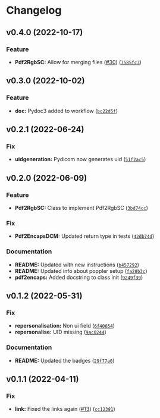 # Changelog

<!--next-version-placeholder-->

## v0.4.0 (2022-10-17)
### Feature
* **Pdf2RgbSC:** Allow for merging files ([#30](https://github.com/a-parida12/pdf2dcm/issues/30)) ([`7585fc3`](https://github.com/a-parida12/pdf2dcm/commit/7585fc3245cd6fa3e2c0b90a722a5e410324ed48))

## v0.3.0 (2022-10-02)
### Feature
* **doc:** Pydoc3 added to workflow ([`bc22d5f`](https://github.com/a-parida12/pdf2dcm/commit/bc22d5f280737e72c400789d284b82712406c41e))

## v0.2.1 (2022-06-24)
### Fix
* **uidgeneration:** Pydicom now generates uid ([`51f2ac5`](https://github.com/a-parida12/pdf2dcm/commit/51f2ac5bba4f394e805def77df441953b57a8ef9))

## v0.2.0 (2022-06-09)
### Feature
* **Pdf2RgbSC:** Class to implement Pdf2RgbSC ([`3bd74cc`](https://github.com/a-parida12/pdf2dcm/commit/3bd74ccc5a4ad8e226592db007d706aca63e8464))

### Fix
* **Pdf2EncapsDCM:** Updated return type in tests ([`42db74d`](https://github.com/a-parida12/pdf2dcm/commit/42db74ddcffba3779e0edbf652b1503fa54704cf))

### Documentation
* **README:** Updated with new instructions ([`b457292`](https://github.com/a-parida12/pdf2dcm/commit/b45729272f95b5c02e22b74f1fc113fee61e3721))
* **README:** Updated info about poppler setup ([`fa28b3c`](https://github.com/a-parida12/pdf2dcm/commit/fa28b3cb03af1eb882e2b74f4fff6249fff1959d))
* **pdf2encaps:** Added docstring to class init ([`9249f39`](https://github.com/a-parida12/pdf2dcm/commit/9249f39e09d3a559ba1d4fa21535f5c56f8788d7))

## v0.1.2 (2022-05-31)
### Fix
* **repersonalisation:** Non ui field ([`6f40654`](https://github.com/a-parida12/pdf2dcm/commit/6f40654cc53306a958864ea6d52928d1c6ba9bf9))
* **repersonalise:** UID missing ([`9ac0244`](https://github.com/a-parida12/pdf2dcm/commit/9ac02444a4ebf27bfd63bd56abc2fe202db3f104))

### Documentation
* **README:** Updated the badges ([`29f77a0`](https://github.com/a-parida12/pdf2dcm/commit/29f77a05ab508317a64b828d3a08ab1e274b2689))

## v0.1.1 (2022-04-11)
### Fix
* **link:** Fixed the links again ([#13](https://github.com/a-parida12/pdf2dcm/issues/13)) ([`cc12381`](https://github.com/a-parida12/pdf2dcm/commit/cc123817085712146014b00eda7e174d29a04be7))
